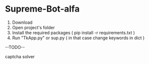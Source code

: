 # Supreme-Bot-alfa

1. Download
2. Open project's folder
3. Install the required packages ( pip install -r requirements.txt )
4. Run "TkApp.py" or sup.py ( in that case change keywords in dict )


--TODO-- 

captcha solver 

